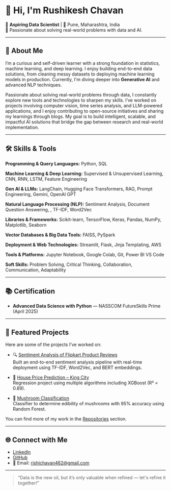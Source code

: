
# 👋 Hi, I'm Rushikesh Chavan

🎯 **Aspiring Data Scientist** | 📍 Pune, Maharashtra, India  
🧠 Passionate about solving real-world problems with data and AI.

---

## 🚀 About Me

I’m a curious and self-driven learner with a strong foundation in statistics, machine learning, and deep learning. I enjoy building end-to-end data solutions, from cleaning messy datasets to deploying machine learning models in production. Currently, I'm diving deeper into **Generative AI** and advanced NLP techniques.

Passionate about solving real-world problems through data, I constantly explore new tools and technologies to sharpen my skills. I’ve worked on projects involving computer vision, time series analysis, and LLM-powered applications, and I enjoy contributing to open-source initiatives and sharing my learnings through blogs. My goal is to build intelligent, scalable, and impactful AI solutions that bridge the gap between research and real-world implementation.

---

## 🛠️ Skills & Tools

**Programming & Query Languages:** Python, SQL

**Machine Learning & Deep Learning:** Supervised & Unsupervised Learning, CNN, RNN, LSTM, Feature Engineering

**Gen AI & LLMs:** LangChain, Hugging Face Transformers, RAG, Prompt Engineering, Gemini, OpenAI GPT 

**Natural Language Processing (NLP):** Sentiment Analysis, Document Question Answering, , TF-IDF, Word2Vec

**Libraries & Frameworks:** Scikit-learn, TensorFlow, Keras, Pandas, NumPy, Matplotlib, Seaborn

**Vector Databases & Big Data Tools:** FAISS, PySpark

**Deployment & Web Technologies:** Streamlit, Flask, Jinja Templating, AWS

**Tools & Platforms:** Jupyter Notebook, Google Colab, Git, Power BI VS Code 

**Soft Skills:** Problem Solving, Critical Thinking, Collaboration, Communication, Adaptability


---

## 📚 Certification

- **Advanced Data Science with Python** — NASSCOM FutureSkills Prime (April 2025)

---

## 📌 Featured Projects

Here are some of the projects I’ve worked on:

- 🔍 [Sentiment Analysis of Flipkart Product Reviews](https://github.com/Rushikesh696/Sentiment-Analysis-of-Flipkart-Product-Reviews)  
  Built an end-to-end sentiment analysis pipeline with real-time deployment using TF-IDF, Word2Vec, and BERT embeddings.

- 🏡 [House Price Prediction – King City](https://github.com/Rushikesh696/king-usa-city-house-price-prediction)  
  Regression project using multiple algorithms including XGBoost (R² = 0.89).

- 🍄 [Mushroom Classification](https://github.com/Rushikesh696/Mushroom-Classification-Using-Machine-Learning)  
  Classifier to determine edibility of mushrooms with 95% accuracy using Random Forest.

You can find more of my work in the [Repositories](https://github.com/Rushikesh696?tab=repositories) section.

---

## 🌐 Connect with Me

- [LinkedIn](https://www.linkedin.com/in/rushichavan100/)
- [GitHub](https://github.com/Rushikesh696)
- 📧 Email: rishichavan462@gmail.com

---

> “Data is the new oil, but it’s only valuable when refined — let's refine it together!”

